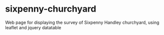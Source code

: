 # sixpenny-churchyard
Web page for displaying the survey of Sixpenny Handley churchyard, using leaflet and jquery datatable
